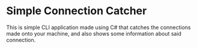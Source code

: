 # Simple Connection Catcher
This is simple CLI application made using C# that catches the connections made onto your machine, and also shows some information about said connection.